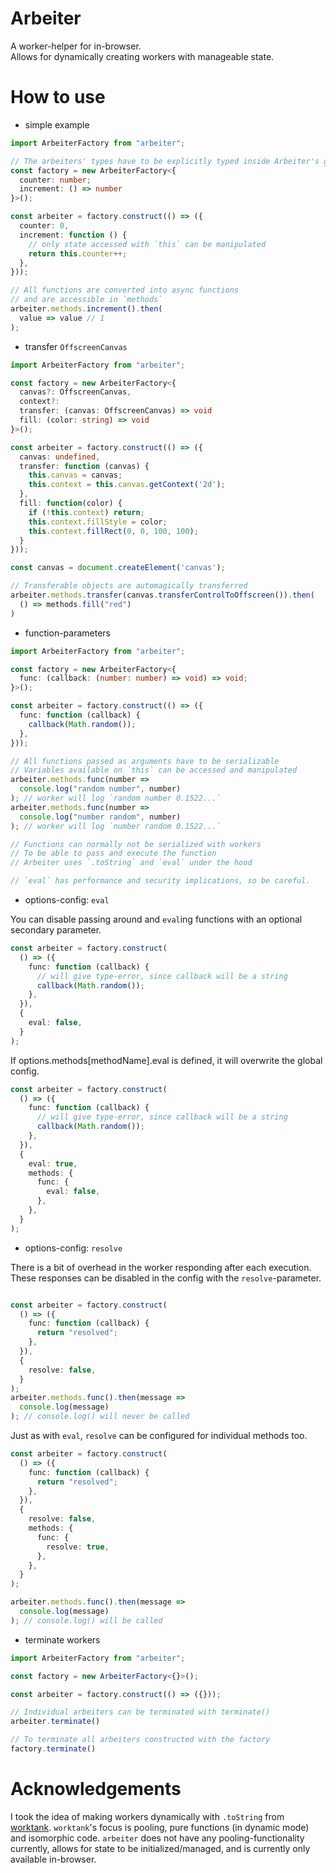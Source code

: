 # Arbeiter

A worker-helper for in-browser.</br>
Allows for dynamically creating workers with manageable state.

# How to use

- simple example

```ts
import ArbeiterFactory from "arbeiter";

// The arbeiters' types have to be explicitly typed inside Arbeiter's generic.
const factory = new ArbeiterFactory<{ 
  counter: number; 
  increment: () => number 
}>();

const arbeiter = factory.construct(() => ({
  counter: 0,
  increment: function () {
    // only state accessed with `this` can be manipulated
    return this.counter++;
  },
}));

// All functions are converted into async functions
// and are accessible in `methods`
arbeiter.methods.increment().then(
  value => value // 1
);
```

- transfer `OffscreenCanvas`

```ts
import ArbeiterFactory from "arbeiter";

const factory = new ArbeiterFactory<{
  canvas?: OffscreenCanvas,
  context?:
  transfer: (canvas: OffscreenCanvas) => void
  fill: (color: string) => void
}>();

const arbeiter = factory.construct(() => ({
  canvas: undefined,
  transfer: function (canvas) {
    this.canvas = canvas;
    this.context = this.canvas.getContext('2d');
  },
  fill: function(color) {
    if (!this.context) return;
    this.context.fillStyle = color;
    this.context.fillRect(0, 0, 100, 100);
  }
}));

const canvas = document.createElement('canvas');

// Transferable objects are automagically transferred
arbeiter.methods.transfer(canvas.transferControlToOffscreen()).then(
  () => methods.fill("red")
)
```

- function-parameters

```ts
import ArbeiterFactory from "arbeiter";

const factory = new ArbeiterFactory<{
  func: (callback: (number: number) => void) => void;
}>();

const arbeiter = factory.construct(() => ({
  func: function (callback) {
    callback(Math.random());
  },
}));

// All functions passed as arguments have to be serializable 
// Variables available on `this` can be accessed and manipulated
arbeiter.methods.func(number => 
  console.log("random number", number)
); // worker will log `random number 0.1522...`
arbeiter.methods.func(number => 
  console.log("number random", number)
); // worker will log `number random 0.1522...`

// Functions can normally not be serialized with workers
// To be able to pass and execute the function
// Arbeiter uses `.toString` and `eval` under the hood 

// `eval` has performance and security implications, so be careful.
```

- options-config: `eval`

You can disable passing around and `eval`ing functions with an optional secondary parameter.

```ts
const arbeiter = factory.construct(
  () => ({
    func: function (callback) {
      // will give type-error, since callback will be a string
      callback(Math.random());
    },
  }),
  {
    eval: false,
  }
);
```

If options.methods[methodName].eval is defined, it will overwrite the global config.

```ts
const arbeiter = factory.construct(
  () => ({
    func: function (callback) {
      // will give type-error, since callback will be a string
      callback(Math.random());
    },
  }),
  {
    eval: true,
    methods: {
      func: {
        eval: false,
      },
    },
  }
);
```

- options-config: `resolve`


There is a bit of overhead in the worker responding after each execution.</br>
These responses can be disabled in the config with the `resolve`-parameter.</br>

```ts

const arbeiter = factory.construct(
  () => ({
    func: function (callback) {
      return "resolved";
    },
  }),
  {
    resolve: false,
  }
);
arbeiter.methods.func().then(message => 
  console.log(message)
); // console.log() will never be called
```

Just as with `eval`, `resolve` can be configured for individual methods too.

```ts
const arbeiter = factory.construct(
  () => ({
    func: function (callback) {
      return "resolved";
    },
  }),
  {
    resolve: false,
    methods: {
      func: {
        resolve: true,
      },
    },
  }
);

arbeiter.methods.func().then(message => 
  console.log(message)
); // console.log() will be called
```

- terminate workers

```ts
import ArbeiterFactory from "arbeiter";

const factory = new ArbeiterFactory<{}>();

const arbeiter = factory.construct(() => ({}));

// Individual arbeiters can be terminated with terminate()
arbeiter.terminate()

// To terminate all arbeiters constructed with the factory
factory.terminate()
```

# Acknowledgements

I took the idea of making workers dynamically with `.toString` from [worktank](https://github.com/fabiospampinato/worktank). `worktank`'s focus is pooling, pure functions (in dynamic mode) and isomorphic code. `arbeiter` does not have any pooling-functionality currently, allows for state to be initialized/managed, and is currently only available in-browser.
